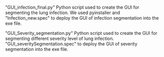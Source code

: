 "GUI_infection_final.py" Python script used to create the GUI for segmenting the lung infection.
We used pyinstaller and "Infection_new.spec" to deploy the GUI of infection segmentation into the exe file.

"GUI_Severity_segmentation.py" Python script used to create the GUI for segmenting different severity level of lung infection.
"GUI_severitySegmentation.spec" to deploy the GUI of severity segmentation into the exe file.


